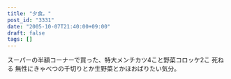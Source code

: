 ```yaml
---
title: "夕食。"
post_id: "3331"
date: "2005-10-07T21:40:00+09:00"
draft: false
tags: []
---
```



スーパーの半額コーナーで買った、特大メンチカツ4こと野菜コロッケ2こ 死ねる 無性にきゃべつの千切りとか生野菜とかほおばりたい気分。

